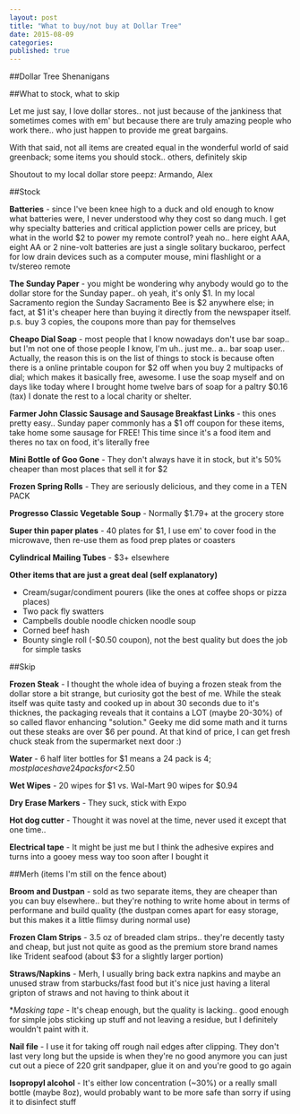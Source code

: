 ```yaml
---
layout: post
title: "What to buy/not buy at Dollar Tree"
date: 2015-08-09
categories: 
published: true
---
```


##Dollar Tree Shenanigans

##What to stock, what to skip

Let me just say, I love dollar stores.. not just because of the jankiness that sometimes comes with em' but because there are truly amazing people who work there.. who just happen to provide me great bargains.

With that said, not all items are created equal in the wonderful world of said greenback; some items you should stock.. others, definitely skip

Shoutout to my local dollar store peepz: Armando, Alex

##Stock

**Batteries** - since I've been knee high to a duck and old enough to know what batteries were, I never understood why they cost so dang much.  I get why specialty batteries and critical appliction power cells are pricey, but what in the world $2 to power my remote control? yeah no.. here eight AAA, eight AA or 2 nine-volt batteries are just a single solitary buckaroo, perfect for low drain devices such as a computer mouse, mini flashlight or a tv/stereo remote

**The Sunday Paper** - you might be wondering why anybody would go to the dollar store for the Sunday paper.. oh yeah, it's only $1.  In my local Sacramento region the Sunday Sacramento Bee is $2 anywhere else; in fact, at $1 it's cheaper here than buying it directly from the newspaper itself.  p.s. buy 3 copies, the coupons more than pay for themselves

**Cheapo Dial Soap** - most people that I know nowadays don't use bar soap.. but I'm not one of those people I know, I'm uh.. just me.. a.. bar soap user.. Actually, the reason this is on the list of things to stock is because often there is a online printable coupon for $2 off when you buy 2 multipacks of dial; which makes it basically free, awesome.  I use the soap myself and on days like today where I brought home twelve bars of soap for a paltry $0.16 (tax) I donate the rest to a local charity or shelter.

**Farmer John Classic Sausage and Sausage Breakfast Links** - this ones pretty easy.. Sunday paper commonly has a $1 off coupon for these items, take home some sausage for FREE!  This time since it's a food item and theres no tax on food, it's literally free

**Mini Bottle of Goo Gone** - They don't always have it in stock, but it's 50% cheaper than most places that sell it for $2

**Frozen Spring Rolls** - They are seriously delicious, and they come in a TEN PACK

**Progresso Classic Vegetable Soup** - Normally $1.79+ at the grocery store

**Super thin paper plates** - 40 plates for $1, I use em' to cover food in the microwave, then re-use them as food prep plates or coasters

**Cylindrical Mailing Tubes** - $3+ elsewhere

**Other items that are just a great deal (self explanatory)**

* Cream/sugar/condiment pourers (like the ones at coffee shops or pizza places)
* Two pack fly swatters
* Campbells double noodle chicken noodle soup
* Corned beef hash
* Bounty single roll (-$0.50 coupon), not the best quality but does the job for simple tasks


##Skip

**Frozen Steak** - I thought the whole idea of buying a frozen steak from the dollar store a bit strange, but curiosity got the best of me.  While the steak itself was quite tasty and cooked up in about 30 seconds due to it's thicknes, the packaging reveals that it contains a LOT (maybe 20-30%) of so called flavor enhancing "solution."  Geeky me did some math and it turns out these steaks are over $6 per pound.  At that kind of price, I can get fresh chuck steak from the supermarket next door :)

**Water** - 6 half liter bottles for $1 means a 24 pack is $4; most places have 24 packs for <$2.50

**Wet Wipes** - 20 wipes for $1 vs. Wal-Mart 90 wipes for $0.94

**Dry Erase Markers** - They suck, stick with Expo

**Hot dog cutter** - Thought it was novel at the time, never used it except that one time..

**Electrical tape** - It might be just me but I think the adhesive expires and turns into a gooey mess way too soon after I bought it

##Merh (items I'm still on the fence about)

**Broom and Dustpan** - sold as two separate items, they are cheaper than you can buy elsewhere.. but they're nothing to write home about in terms of performane and build quality (the dustpan comes apart for easy storage, but this makes it a little flimsy during normal use)

**Frozen Clam Strips** - 3.5 oz of breaded clam strips.. they're decently tasty and cheap, but just not quite as good as the premium store brand names like Trident seafood (about $3 for a slightly larger portion)

**Straws/Napkins** - Merh, I usually bring back extra napkins and maybe an unused straw from starbucks/fast food but it's nice just having a literal gripton of straws and not having to think about it

**Masking tape* - It's cheap enough, but the quality is lacking.. good enough for simple jobs sticking up stuff and not leaving a residue, but I definitely wouldn't paint with it.

**Nail file** - I use it for taking off rough nail edges after clipping.  They don't last very long but the upside is when they're no good anymore you can just cut out a piece of 220 grit sandpaper, glue it on and you're good to go again

**Isopropyl alcohol** - It's either low concentration (~30%) or a really small bottle (maybe 8oz), would probably want to be more safe than sorry if using it to disinfect stuff